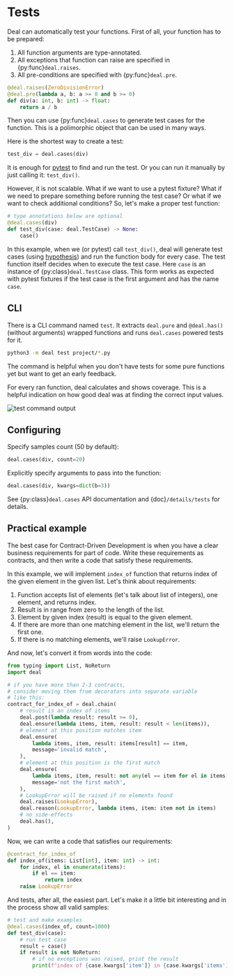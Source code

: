 # Tests

Deal can automatically test your functions. First of all, your function has to be prepared:

1. All function arguments are type-annotated.
1. All exceptions that function can raise are specified in {py:func}`deal.raises`.
1. All pre-conditions are specified with {py:func}`deal.pre`.

```python
@deal.raises(ZeroDivisionError)
@deal.pre(lambda a, b: a >= 0 and b >= 0)
def div(a: int, b: int) -> float:
    return a / b
```

Then you can use {py:func}`deal.cases` to generate test cases for the function. This is a polimorphic object that can be used in many ways.

Here is the shortest way to create a test:

```python
test_div = deal.cases(div)
```

It is enough for [pytest](https://docs.pytest.org/en/latest/) to find and run the test. Or you can run it manually by just calling it: `test_div()`.

However, it is not scalable. What if we want to use a pytest fixture? What if we need to prepare something before running the test case? Or what if we want to check additional conditions? So, let's make a proper test function:

```python
# type annotations below are optional
@deal.cases(div)
def test_div(case: deal.TestCase) -> None:
    case()
```

In this example, when we (or pytest) call `test_div()`, deal will generate test cases (using [hypothesis](https://hypothesis.readthedocs.io/en/latest/)) and run the function body for every case. The test function itself decides when to execute the test case. Here `case` is an instance of {py:class}`deal.TestCase` class. This form works as expected with pytest fixtures if the test case is the first argument and has the name `case`.

## CLI

There is a CLI command named `test`. It extracts `deal.pure` and `@deal.has()` (without arguments) wrapped functions and runs `deal.cases` powered tests for it.

```bash
python3 -m deal test project/*.py
```

The command is helpful when you don't have tests for some pure functions yet but want to get an early feedback.

For every ran function, deal calculates and shows coverage. This is a helpful indication on how good deal was at finding the correct input values.

![test command output](../../assets/test.png)

## Configuring

Specify samples count (50 by default):

```python
deal.cases(div, count=20)
```

Explicitly specify arguments to pass into the function:

```python
deal.cases(div, kwargs=dict(b=3))
```

See {py:class}`deal.cases` API documentation and {doc}`/details/tests` for details.

## Practical example

The best case for Contract-Driven Development is when you have a clear business requirements for part of code. Write these requirements as contracts, and then write a code that satisfy these requirements.

In this example, we will implement `index_of` function that returns index of the given element in the given list. Let's think about requirements:

1. Function accepts list of elements (let's talk about list of integers), one element, and returns index.
1. Result is in range from zero to the length of the list.
1. Element by given index (result) is equal to the given element.
1. If there are more than one matching element in the list, we'll return the first one.
1. If there is no matching elements, we'll raise `LookupError`.

And now, let's convert it from words into the code:

```python
from typing import List, NoReturn
import deal

# if you have more than 2-3 contracts,
# consider moving them from decorators into separate variable
# like this:
contract_for_index_of = deal.chain(
    # result is an index of items
    deal.post(lambda result: result >= 0),
    deal.ensure(lambda items, item, result: result < len(items)),
    # element at this position matches item
    deal.ensure(
        lambda items, item, result: items[result] == item,
        message='invalid match',
    ),
    # element at this position is the first match
    deal.ensure(
        lambda items, item, result: not any(el == item for el in items[:result]),
        message='not the first match',
    ),
    # LookupError will be raised if no elements found
    deal.raises(LookupError),
    deal.reason(LookupError, lambda items, item: item not in items)
    # no side-effects
    deal.has(),
)
```

Now, we can write a code that satisfies our requirements:

```python
@contract_for_index_of
def index_of(items: List[int], item: int) -> int:
    for index, el in enumerate(items):
        if el == item:
            return index
    raise LookupError
```

And tests, after all, the easiest part. Let's make it a little bit interesting and in the process show all valid samples:

```python
# test and make examples
@deal.cases(index_of, count=1000)
def test_div(case):
    # run test case
    result = case()
    if result is not NoReturn:
        # if no exceptions was raised, print the result
        print(f"index of {case.kwargs['item']} in {case.kwargs['items']} is {result}")
```
